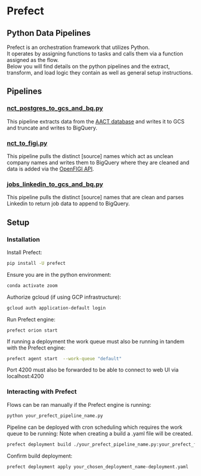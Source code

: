 # Prefect
## Python Data Pipelines
Prefect is an orchestration framework that utilizes Python.  
It operates by assigning functions to tasks and calls them via a function assigned as the flow.  
Below you will find details on the python pipelines and the extract, transform, and load logic they contain as well as general setup instructions.  

## Pipelines

### [nct_postgres_to_gcs_and_bq.py](https://github.com/TylerJSimpson/p3dd_phase_3_due_diligence/blob/main/project/prefect_pipelines/nct_postgres_to_gcs_and_bq.py)
This pipeline extracts data from the [AACT database](https://aact.ctti-clinicaltrials.org/) and writes it to GCS and truncate and writes to BigQuery.
### [nct_to_figi.py](https://github.com/TylerJSimpson/p3dd_phase_3_due_diligence/blob/main/project/prefect_pipelines/nct_to_figi.py)
This pipeline pulls the distinct [source] names which act as unclean company names and writes them to BigQuery where they are cleaned and data is added via the [OpenFIGI API](https://www.openfigi.com/).
### [jobs_linkedin_to_gcs_and_bq.py](https://github.com/TylerJSimpson/p3dd_phase_3_due_diligence/blob/main/project/prefect_pipelines/jobs_linkedin_to_gcs_and_bq.py)
This pipeline pulls the distinct [source] names that are clean and parses Linkedin to return job data to append to BigQuery.

## Setup

### Installation
Install Prefect:
```bash
pip install -U prefect
```

Ensure you are in the python environment:
```bash
conda activate zoom
```

Authorize gcloud (if using GCP infrastructure):
```bash
gcloud auth application-default login
```

Run Prefect engine:
```
prefect orion start
```

If running a deployment the work queue must also be running in tandem with the Prefect engine:
```bash
prefect agent start  --work-queue "default"
```

Port 4200 must also be forwarded to be able to connect to web UI via localhost:4200

### Interacting with Prefect

Flows can be ran manually if the Prefect engine is running:
```bash
python your_prefect_pipeline_name.py
```

Pipeline can be deployed with cron scheduling which requires the work queue to be running: 
Note when creating a build a .yaml file will be created.  
```bash
prefect deployment build ./your_prefect_pipeline_name.py:your_prefect_flow_name -n "your_chosen_deployment_name" --cron "30 3 * * *" -a
```
Confirm build deployment:  
```
prefect deployment apply your_chosen_deployment_name-deployment.yaml
```
